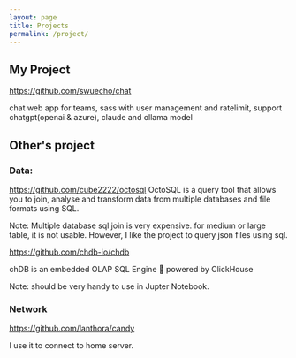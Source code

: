 ```yaml
---
layout: page
title: Projects
permalink: /project/
---
```


## My Project


<https://github.com/swuecho/chat>

chat web app for teams, sass with user management and ratelimit, support chatgpt(openai & azure), claude and ollama model

## Other's project


### Data:

<https://github.com/cube2222/octosql>
OctoSQL is a query tool that allows you to join, analyse and transform data from multiple databases and file formats using SQL.

Note: Multiple database sql join is very expensive. for medium or large table, it is not usable. However, I like the project to query json files using sql.


<https://github.com/chdb-io/chdb>

chDB is an embedded OLAP SQL Engine 🚀 powered by ClickHouse

Note: should be very handy to use in Jupter Notebook.

### Network

<https://github.com/lanthora/candy>

I use it to connect to home server.


